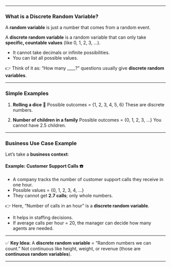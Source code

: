 
---

### **What is a Discrete Random Variable?**

A **random variable** is just a number that comes from a random event.

A **discrete random variable** is a random variable that can only take **specific, countable values** (like 0, 1, 2, 3, …).

* It cannot take decimals or infinite possibilities.
* You can list all possible values.

👉 Think of it as: “How many \_\_\_\_?” questions usually give **discrete random variables**.

---

### **Simple Examples**

1. **Rolling a dice** 🎲
   Possible outcomes = {1, 2, 3, 4, 5, 6}
   These are discrete numbers.

2. **Number of children in a family**
   Possible outcomes = {0, 1, 2, 3, …}
   You cannot have 2.5 children.

---

### **Business Use Case Example**

Let’s take a **business context**:

#### Example: Customer Support Calls ☎️

* A company tracks the number of customer support calls they receive in one hour.
* Possible values = {0, 1, 2, 3, 4, …}
* They cannot get **2.7 calls**; only whole numbers.

👉 Here, “Number of calls in an hour” is a **discrete random variable**.

* It helps in staffing decisions.
* If average calls per hour = 20, the manager can decide how many agents are needed.

---

✅ **Key Idea:**
A **discrete random variable** = “Random numbers we can count.”
Not continuous like height, weight, or revenue (those are **continuous random variables**).

---

